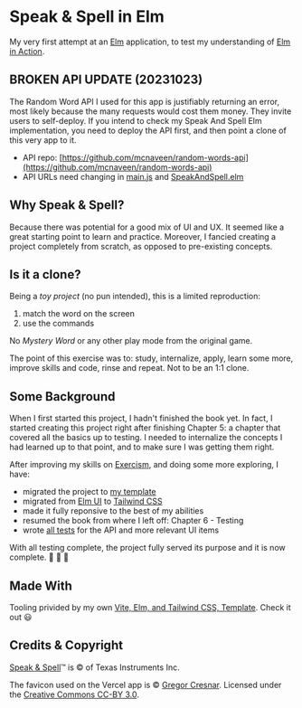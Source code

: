 # Speak & Spell in Elm

My very first attempt at an [Elm](https://elm-lang.org/) application, to test
my understanding of [Elm in
Action](https://www.manning.com/books/elm-in-action).

## BROKEN API UPDATE (20231023)

The Random Word API I used for this app is justifiably returning an error, most
likely because the many requests would cost them money. They invite users to
self-deploy. If you intend to check my Speak And Spell Elm implementation, you
need to deploy the API first, and then point a clone of this very app to it.

- API repo:
  [https://github.com/mcnaveen/random-words-api](https://github.com/mcnaveen/random-words-api)
- API URLs need changing in [main.js](./src/js/main.js#L19-L23) and
  [SpeakAndSpell.elm](./src/elm/SpeakAndSpell.elm#L154)

## Why Speak & Spell?

Because there was potential for a good mix of UI and UX. It seemed like a great
starting point to learn and practice. Moreover, I fancied creating a project
completely from scratch, as opposed to pre-existing concepts.

## Is it a clone?

Being a *toy project* (no pun intended), this is a limited reproduction:

1) match the word on the screen
2) use the commands

No *Mystery Word* or any other play mode from the original game.

The point of this exercise was to: study, internalize, apply, learn some more,
improve skills and code, rinse and repeat. Not to be an 1:1 clone.

## Some Background

When I first started this project, I hadn't finished the book yet. In fact, I
started creating this project right after finishing Chapter 5: a chapter that
covered all the basics up to testing. I needed to internalize the concepts I
had learned up to that point, and to make sure I was getting them right.

After improving my skills on
[Exercism](https://exercism.org/profiles/gacallea), and doing some more
exploring, I have:

- migrated the project to [my
  template](https://github.com/gacallea/elm_vite_tailwind_template)
- migrated from [Elm
  UI](https://github.com/gacallea/elm_speakandspell/tree/elm_ui_version) to
  [Tailwind CSS](https://tailwindcss.com/)
- made it fully reponsive to the best of my abilities
- resumed the book from where I left off: Chapter 6 - Testing
- wrote [all
  tests](https://github.com/gacallea/elm_speakandspell/blob/main/tests/SpeakAndSpellTest.elm)
  for the API and more relevant UI items

With all testing complete, the project fully served its purpose and it is now
complete. 🎉 🎉 🎉

## Made With

Tooling privided by my own [Vite, Elm, and Tailwind CSS,
Template](https://github.com/gacallea/elm_vite_tailwind_template). Check it out
😃

## Credits & Copyright

[Speak & Spell](https://en.wikipedia.org/wiki/Speak_%26_Spell_(toy))™ is © of
Texas Instruments Inc.

The favicon used on the Vercel app is © [Gregor
Cresnar](https://thenounproject.com/icon/speak-1616157/). Licensed under the
[Creative Commons CC-BY 3.0](https://creativecommons.org/licenses/by/3.0/).
